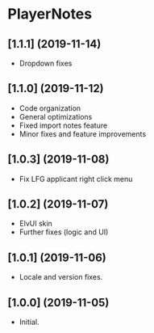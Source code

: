 # PlayerNotes

## [1.1.1] (2019-11-14)
- Dropdown fixes

## [1.1.0] (2019-11-12)
- Code organization
- General optimizations
- Fixed import notes feature
- Minor fixes and feature improvements

## [1.0.3] (2019-11-08)
- Fix LFG applicant right click menu

## [1.0.2] (2019-11-07)
- ElvUI skin
- Further fixes (logic and UI)

## [1.0.1] (2019-11-06)
- Locale and version fixes.

## [1.0.0] (2019-11-05)
- Initial.  
